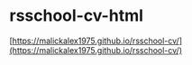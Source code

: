 # rsschool-cv-html  

[https://malickalex1975.github.io/rsschool-cv/](https://malickalex1975.github.io/rsschool-cv/)